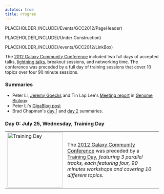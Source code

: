 ```yaml
---
autotoc: true
title: Program
---
```

PLACEHOLDER_INCLUDE(/Events/GCC2012/PageHeader)

PLACEHOLDER_INCLUDE(/Under Construction)



PLACEHOLDER_INCLUDE(/events/GCC2012/LinkBox)
<div class='right'></div>

The [2012 Galaxy Community Conference](../) included two full days of accepted talks, [lightning talks](../LightningTalks), breakout sessions, and networking time.  The conference was preceded by a full day of training sessions that cover 10 topics over four 90 minute sessions.

### Summaries

* Peter Li, [Jeremy Goecks](/JeremyGoecks) and Tin Lap Lee's [Meeting report](http://genomebiology.com/2012/13/8/318) in [Genome Biology](http://genomebiology.com/).
* Peter Li's [GigaBlog post](http://blogs.biomedcentral.com/gigablog/2012/08/06/enabling-bioinformatics-tools-to-smoke-the-peace-pipe-together/)
* Brad Chapman's [day 1](http://chapmanb.posterous.com/galaxy-developer-conference-day-1) and [day 2](http://chapmanb.posterous.com/galaxy-community-conference-2012-notes-from-d-90717) summaries.

### Day 0: July 25, Wednesday, Training Day

<table>
  <tr>
    <td style=" border: none;"> <a href='/Events/GCC2012/TrainingDay'><img src='/Events/GCC2012/GCC2012TrainingDayLogo.png' alt='Training Day' width="180" /></a> </td>
    <td style=" border: none;"> The <a href='../'>2012 Galaxy Community Conference</a> was preceded by a </em><a href='/Events/GCC2012/TrainingDay'>Training Day</a><em>, featuring 3 parallel tracks, each featuring four, 90 minutes workshops and covering 10 different topics.  </td>
  </tr>
</table>


